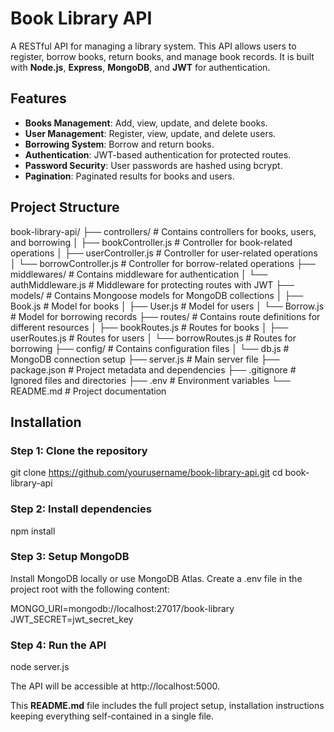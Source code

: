 # Book Library API

A RESTful API for managing a library system. This API allows users to register, borrow books, return books, and manage book records. It is built with **Node.js**, **Express**, **MongoDB**, and **JWT** for authentication.

## Features

- **Books Management**: Add, view, update, and delete books.
- **User Management**: Register, view, update, and delete users.
- **Borrowing System**: Borrow and return books.
- **Authentication**: JWT-based authentication for protected routes.
- **Password Security**: User passwords are hashed using bcrypt.
- **Pagination**: Paginated results for books and users.

## Project Structure

book-library-api/ ├── controllers/ # Contains controllers for books, users, and borrowing │ ├── bookController.js # Controller for book-related operations │ ├── userController.js # Controller for user-related operations │ └── borrowController.js # Controller for borrow-related operations ├── middlewares/ # Contains middleware for authentication │ └── authMiddleware.js # Middleware for protecting routes with JWT ├── models/ # Contains Mongoose models for MongoDB collections │ ├── Book.js # Model for books │ ├── User.js # Model for users │ └── Borrow.js # Model for borrowing records ├── routes/ # Contains route definitions for different resources │ ├── bookRoutes.js # Routes for books │ ├── userRoutes.js # Routes for users │ └── borrowRoutes.js # Routes for borrowing ├── config/ # Contains configuration files │ └── db.js # MongoDB connection setup ├── server.js # Main server file ├── package.json # Project metadata and dependencies ├── .gitignore # Ignored files and directories ├── .env # Environment variables └── README.md # Project documentation


## Installation

### Step 1: Clone the repository


git clone https://github.com/yourusername/book-library-api.git
cd book-library-api

### Step 2: Install dependencies

npm install

### Step 3: Setup MongoDB

Install MongoDB locally or use MongoDB Atlas.
Create a .env file in the project root with the following content:

MONGO_URI=mongodb://localhost:27017/book-library
JWT_SECRET=jwt_secret_key


### Step 4: Run the API

node server.js

The API will be accessible at http://localhost:5000.



This **README.md** file includes the full project setup, installation instructions keeping everything self-contained in a single file.








